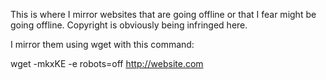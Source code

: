 This is where I mirror websites that are going offline or that I fear might be going offline. Copyright is obviously being infringed here. 

I mirror them using wget with this command:

wget -mkxKE -e robots=off http://website.com
